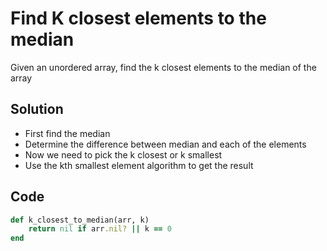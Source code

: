 # Find K closest elements to the median
Given an unordered array, find the k closest elements to the median of the array

## Solution
- First find the median
- Determine the difference between median and each of the elements
- Now we need to pick the k closest or k smallest
- Use the kth smallest element algorithm to get the result

## Code
```ruby
def k_closest_to_median(arr, k)
    return nil if arr.nil? || k == 0
end
```